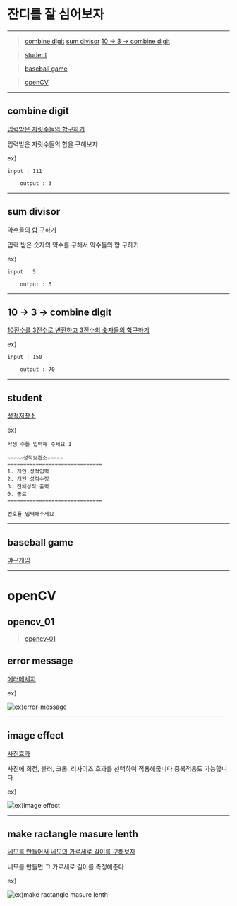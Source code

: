 # 잔디를 잘 심어보자 
---


> [combine digit](https://github.com/kim-mini/independent-study#combine-digit)
> [sum divisor](https://github.com/kim-mini/independent-study/blob/main/README.md#sum-divisor)
> [10 -> 3 -> combine digit](https://github.com/kim-mini/independent-study/blob/main/README.md#10---3---combine-digit)


> [student](https://github.com/kim-mini/independent-study#student)


> [baseball game](https://github.com/kim-mini/independent-study/blob/main/README.md#baseball-game)


> [openCV](https://github.com/kim-mini/independent-study/blob/main/README.md#opencv)

---

## combine digit 
[입력받은 자릿수들의 합구하기](https://github.com/kim-mini/independent-study/blob/main/source_code/combine_digit.c)


입력받은 자릿수들의 합을 구해보자

ex)
  ```
  input : 111

      output : 3
  ```

---

## sum divisor

[약수들의 합 구하기](https://github.com/kim-mini/independent-study/blob/main/source_code/201013.c)

입력 받은 숫자의 약수를 구해서 약수들의 합 구하기

ex)
  ```
  input : 5

      output : 6
  ```

---

## 10 -> 3 -> combine digit

[10진수를 3진수로 변환하고 3진수의 숫자들의 합구하기](https://github.com/kim-mini/independent-study/blob/main/source_code/201013-1.c)

ex)
  ```
  input : 150

      output : 70
  ```

---

## student
[성적저장소](https://github.com/kim-mini/independent-study/blob/main/source_code/201013-2.c)

ex)
  ```
  학생 수를 입력해 주세요 1

☆☆☆☆☆성적보관소☆☆☆☆☆
==============================
1. 개인 성적입력
2. 개인 성적수정
3. 전체성적 출력
0. 종료
==============================

번호를 입력해주세요
  ```

---

## baseball game
[야구게임](https://github.com/kim-mini/independent-study/blob/main/source_code/baseball_game.c)

---

# openCV

## opencv_01
> [opencv-01](https://github.com/kim-mini/independent-study/blob/main/source_code/opencv_01)

## error message

[에러메세지](https://github.com/kim-mini/independent-study/blob/main/source_code/error_massage)

ex)

![ex)error-message](https://postfiles.pstatic.net/MjAyMDExMDRfNDkg/MDAxNjA0NDc3OTA0MzA0.lWEIew4jw7YhXU9XH4GG_qF05vVRzvkPA4l7EDHEDR8g.XUxETq2blt014v1qq-nr_OxiO2ms33d528umZ3oc41Mg.PNG.kimmin2_/image.png?type=w966 "errormessage project example")

---

## image effect

[사진효과](https://github.com/kim-mini/independent-study/blob/main/source_code/image_change.py)

사진에 회전, 블러, 크롭, 리사이즈 효과를 선택하여 적용해줍니다
중복적용도 가능합니다

ex)


![ex)image effect](https://postfiles.pstatic.net/MjAyMDExMDVfMTIx/MDAxNjA0NTcwODY5NTAw.92e9hNQ-cv0BTISn8GOo1vv5F-TobukHRoi-YrGsqxQg.4MDISNefkEiEjtQkvbLoUe3PuNf52tXjiSdYbAilDZcg.PNG.kimmin2_/image.png?type=w966 "image effect project example")

---

## make ractangle masure lenth

[네모를 만들어서 네모의 가로세로 길이를 구해보자](https://github.com/kim-mini/independent-study/blob/main/source_code/make_rac.py)

네모를 만들면 그 가로세로 길이를 측정해준다

ex)

![ex)make ractangle masure lenth](https://postfiles.pstatic.net/MjAyMDExMDZfMjQw/MDAxNjA0NjQxNzQ3MjA5.PT_0Srsg6vqyeyzIUtZRDeR1Es9FjibhybHGbVskTO0g.4F2crSaGKBtoqQfyKBE0mjl8ZNVwdo0fiKVC0NQe6rgg.PNG.kimmin2_/image.png?type=w966 "make ractangle masure lenth project example")
